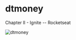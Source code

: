 # dtmoney
Chapter II - Ignite -- Rocketseat

![dtmoney](https://user-images.githubusercontent.com/56377044/163820606-2263b634-ce3f-4360-a202-9a7688781064.PNG)
